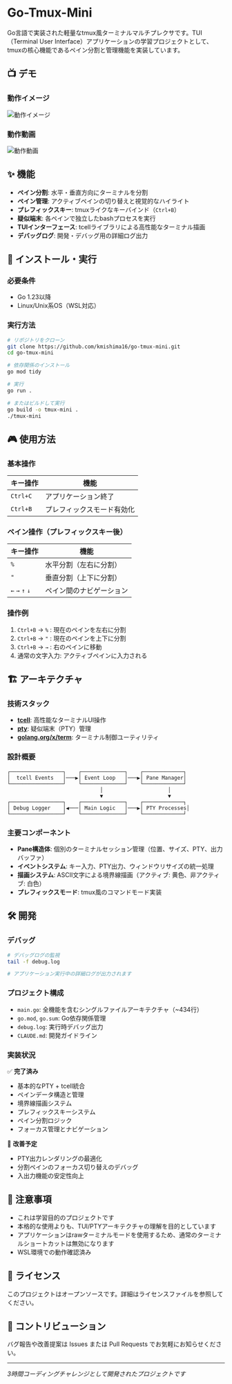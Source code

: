 # Go-Tmux-Mini

Go言語で実装された軽量なtmux風ターミナルマルチプレクサです。TUI（Terminal User Interface）アプリケーションの学習プロジェクトとして、tmuxの核心機能であるペイン分割と管理機能を実装しています。

## 📺 デモ

### 動作イメージ
![動作イメージ](https://gyazo.com/a4dd2b7f29b4a42650172fe6cad8efc8.png)

### 動作動画
![動作動画](https://gyazo.com/bf3a6fb3b3c3b793b500097eda9d59a4.gif)

## ✨ 機能

- **ペイン分割**: 水平・垂直方向にターミナルを分割
- **ペイン管理**: アクティブペインの切り替えと視覚的なハイライト
- **プレフィックスキー**: tmuxライクなキーバインド（`Ctrl+B`）
- **疑似端末**: 各ペインで独立したbashプロセスを実行
- **TUIインターフェース**: tcellライブラリによる高性能なターミナル描画
- **デバッグログ**: 開発・デバッグ用の詳細ログ出力

## 🚀 インストール・実行

### 必要条件

- Go 1.23以降
- Linux/Unix系OS（WSL対応）

### 実行方法

```bash
# リポジトリをクローン
git clone https://github.com/kmishima16/go-tmux-mini.git
cd go-tmux-mini

# 依存関係のインストール
go mod tidy

# 実行
go run .

# またはビルドして実行
go build -o tmux-mini .
./tmux-mini
```

## 🎮 使用方法

### 基本操作

| キー操作 | 機能 |
|---------|------|
| `Ctrl+C` | アプリケーション終了 |
| `Ctrl+B` | プレフィックスモード有効化 |

### ペイン操作（プレフィックスキー後）

| キー操作 | 機能 |
|---------|------|
| `%` | 水平分割（左右に分割） |
| `"` | 垂直分割（上下に分割） |
| `←` `→` `↑` `↓` | ペイン間のナビゲーション |

### 操作例

1. `Ctrl+B` → `%` : 現在のペインを左右に分割
2. `Ctrl+B` → `"` : 現在のペインを上下に分割
3. `Ctrl+B` → `→` : 右のペインに移動
4. 通常の文字入力: アクティブペインに入力される

## 🏗️ アーキテクチャ

### 技術スタック

- **[tcell](https://github.com/gdamore/tcell)**: 高性能なターミナルUI操作
- **[pty](https://github.com/creack/pty)**: 疑似端末（PTY）管理
- **[golang.org/x/term](https://golang.org/x/term)**: ターミナル制御ユーティリティ

### 設計概要

```
┌─────────────────┐    ┌──────────────┐    ┌─────────────┐
│  tcell Events   │───▶│ Event Loop   │───▶│ Pane Manager│
└─────────────────┘    └──────────────┘    └─────────────┘
                              │                     │
                              ▼                     ▼
┌─────────────────┐    ┌──────────────┐    ┌─────────────┐
│ Debug Logger    │◀───│ Main Logic   │───▶│ PTY Processes│
└─────────────────┘    └──────────────┘    └─────────────┘
```

### 主要コンポーネント

- **Pane構造体**: 個別のターミナルセッション管理（位置、サイズ、PTY、出力バッファ）
- **イベントシステム**: キー入力、PTY出力、ウィンドウリサイズの統一処理
- **描画システム**: ASCII文字による境界線描画（アクティブ: 黄色、非アクティブ: 白色）
- **プレフィックスモード**: tmux風のコマンドモード実装

## 🛠️ 開発

### デバッグ

```bash
# デバッグログの監視
tail -f debug.log

# アプリケーション実行中の詳細ログが出力されます
```

### プロジェクト構成

- `main.go`: 全機能を含むシングルファイルアーキテクチャ（~434行）
- `go.mod`, `go.sum`: Go依存関係管理
- `debug.log`: 実行時デバッグ出力
- `CLAUDE.md`: 開発ガイドライン

### 実装状況

✅ **完了済み**
- 基本的なPTY + tcell統合
- ペインデータ構造と管理
- 境界線描画システム
- プレフィックスキーシステム
- ペイン分割ロジック
- フォーカス管理とナビゲーション

🔧 **改善予定**
- PTY出力レンダリングの最適化
- 分割ペインのフォーカス切り替えのデバッグ
- 入出力機能の安定性向上

## 📝 注意事項

- これは学習目的のプロジェクトです
- 本格的な使用よりも、TUI/PTYアーキテクチャの理解を目的としています
- アプリケーションはrawターミナルモードを使用するため、通常のターミナルショートカットは無効になります
- WSL環境での動作確認済み

## 📄 ライセンス

このプロジェクトはオープンソースです。詳細はライセンスファイルを参照してください。

## 🤝 コントリビューション

バグ報告や改善提案は Issues または Pull Requests でお気軽にお知らせください。

---

*3時間コーディングチャレンジとして開発されたプロジェクトです*
